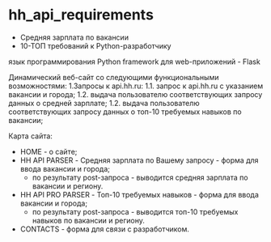 # hh_api_requirements
- Средняя зарплата по вакансии
- 10-ТОП требований к Python-разработчику

язык программирования Python
framework для web-приложений - Flask

Динамический веб-сайт со следующими функциональными возможностями: 
1.Запросы к api.hh.ru:
1.1. запрос к api.hh.ru с указанием вакансии и города;
1.2. выдача пользователю соответствующих запросу данных о средней зарплате;
1.2. выдача пользователю соответствующих запросу данных о топ-10 требуемых навыков по вакансии;

Карта сайта:
- HOME - о сайтe;
- HH API PARSER - Средняя зарплата по Вашему запросу - форма для ввода вакансии и города;
  - по результату post-запроса - выводится средняя зарплата по вакансии и региону.
- HH API PRO PARSER - Топ-10 требуемых навыков - форма для ввода вакансии и города;
  - по результату post-запроса - выводится топ-10 требуемых навыков по вакансии и региону.
- CONTACTS - форма для связи с разработчиком.



